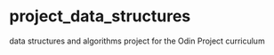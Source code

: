 project_data_structures
=======================

data structures and algorithms project for the Odin Project curriculum
